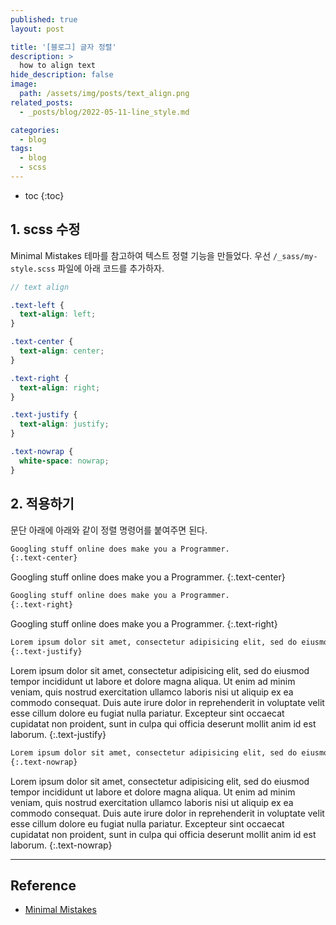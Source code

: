 ```yaml
---
published: true
layout: post

title: '[블로그] 글자 정렬'
description: >
  how to align text
hide_description: false
image: 
  path: /assets/img/posts/text_align.png
related_posts:
  - _posts/blog/2022-05-11-line_style.md

categories:
  - blog
tags:
  - blog
  - scss
---
```


* toc
{:toc}

## 1. scss 수정

Minimal Mistakes 테마를 참고하여 텍스트 정렬 기능을 만들었다. 우선 `/_sass/my-style.scss` 파일에 아래 코드를 추가하자.  

```scss
// text align

.text-left {
  text-align: left;
}

.text-center {
  text-align: center;
}

.text-right {
  text-align: right;
}

.text-justify {
  text-align: justify;
}

.text-nowrap {
  white-space: nowrap;
}
```

## 2. 적용하기

문단 아래에 아래와 같이 정렬 명령어를 붙여주면 된다.  

```markdown
Googling stuff online does make you a Programmer.
{:.text-center}
```

Googling stuff online does make you a Programmer.
{:.text-center}

```markdown
Googling stuff online does make you a Programmer.
{:.text-right}
```

Googling stuff online does make you a Programmer.
{:.text-right}

```markdown
Lorem ipsum dolor sit amet, consectetur adipisicing elit, sed do eiusmod tempor incididunt ut labore et dolore magna aliqua. Ut enim ad minim veniam, quis nostrud exercitation ullamco laboris nisi ut aliquip ex ea commodo consequat. Duis aute irure dolor in reprehenderit in voluptate velit esse cillum dolore eu fugiat nulla pariatur. Excepteur sint occaecat cupidatat non proident, sunt in culpa qui officia deserunt mollit anim id est laborum.
{:.text-justify}
```

Lorem ipsum dolor sit amet, consectetur adipisicing elit, sed do eiusmod tempor incididunt ut labore et dolore magna aliqua. Ut enim ad minim veniam, quis nostrud exercitation ullamco laboris nisi ut aliquip ex ea commodo consequat. Duis aute irure dolor in reprehenderit in voluptate velit esse cillum dolore eu fugiat nulla pariatur. Excepteur sint occaecat cupidatat non proident, sunt in culpa qui officia deserunt mollit anim id est laborum.
{:.text-justify}

```markdown
Lorem ipsum dolor sit amet, consectetur adipisicing elit, sed do eiusmod tempor incididunt ut labore et dolore magna aliqua. Ut enim ad minim veniam, quis nostrud exercitation ullamco laboris nisi ut aliquip ex ea commodo consequat. Duis aute irure dolor in reprehenderit in voluptate velit esse cillum dolore eu fugiat nulla pariatur. Excepteur sint occaecat cupidatat non proident, sunt in culpa qui officia deserunt mollit anim id est laborum.
{:.text-nowrap}
```

Lorem ipsum dolor sit amet, consectetur adipisicing elit, sed do eiusmod tempor incididunt ut labore et dolore magna aliqua. Ut enim ad minim veniam, quis nostrud exercitation ullamco laboris nisi ut aliquip ex ea commodo consequat. Duis aute irure dolor in reprehenderit in voluptate velit esse cillum dolore eu fugiat nulla pariatur. Excepteur sint occaecat cupidatat non proident, sunt in culpa qui officia deserunt mollit anim id est laborum.
{:.text-nowrap}


---
## Reference
- [Minimal Mistakes](https://mmistakes.github.io/minimal-mistakes/docs/utility-classes/)